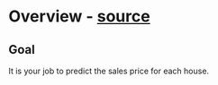 # Overview - [source](https://www.kaggle.com/c/house-prices-advanced-regression-techniques)

## Goal

It is your job to predict the sales price for each house. 
